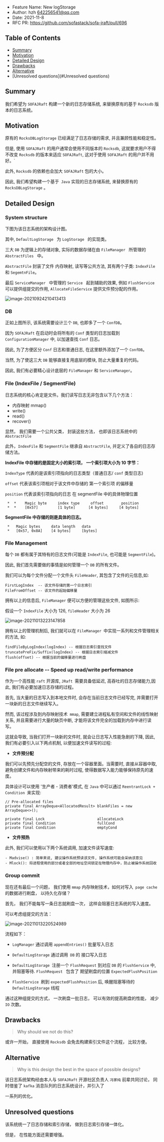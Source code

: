 - Feature Name: New logStorage
- Author: hzh 642256541@qq.com
- Date: 2021-11-8
- RFC PR: https://github.com/sofastack/sofa-jraft/pull/696

## Table of Contents

* [Summary](#Summary)
* [Motivation](#Motivation)
* [Detailed Design](#Detailed-design)
* [Drawbacks](#Drawbacks)
* [Alternative](#Alternative)
* [Unresolved questions](#Unresolved questions)

## Summary

我们希望为 `SOFAJRaft` 构建一个新的日志存储系统, 来替换原有的基于 `Rocksdb` 版本的日志系统。

## Motivation

原有的 `RocksDBLogStorage` 已经满足了日志存储的需求, 并且兼顾性能和稳定性。

但是, 使用 `SOFAJRaft` 的用户通常会使用不同版本的 `Rocksdb`, 这就要求用户不得不改变 `Rocksdb` 的版本来适应 `SOFAJRaft`, 这对于使用 `SOFAJRaft` 的用户并不用好。`

此外, `Rocksdb` 的依赖也会加大 `SOFAJRaft` 包的大小。

因此, 我们希望构建一个基于` Java` 实现的日志存储系统, 来替换原有的 `RocksDBLogStorage` 。

## Detailed Design

### System structure

下图为该日志系统的架构设计图。

其中, `DefaultLogStorage ` 为 `LogStorage ` 的实现类。

三大 `DB`  为逻辑上的存储对象, 实际的数据存储在由 `FileManager ` 所管理的 `AbstractFiles ` 中。

`AbstractFile` 封装了文件 内存映射, 读写等公共方法, 其有两个子类: `IndexFile` 和 `SegemtnFile`。

最后 `ServiceManager `  中管理的 `Service ` 起到辅助的效果, 例如 `FlushService ` 可以提供组提交的作用, `AllocateFileService` 提供文件预分配的作用。

![image-20210924210413413](https://gitee.com/zisuu/mypic4/raw/master/img/image-20210924210413413.png)

### DB

正如上图所示, 该系统需要设计三个 `DB`, 也即多了一个 `ConfDB`。

因为 `SOFAJRaft` 在启动时会将所有的 `Conf` 类型的日志加载到 `ConfigurationManager` 中, 以加速查找 `Conf` 日志。

因此, 为了方便区分  `Conf` 日志和普通日志, 在这里额外添加了一个 `ConfDB`。

当然, 为了使这三大 `DB` 能够直接复用底层的模块, 防止大量重复的代码。

因此, 我们有必要精心设计底层的 `FileManager` 和 `ServiceManager`。

### File (IndexFile / SegmentFile)

日志系统的核心肯定是文件。我们读写日志无非包含以下几个方法：

- 内存映射 mmap()
- write()
- read()
- recover()

显然， 我们需要一个公共父类， 封装这些方法， 也即该日志系统中的 `AbstractFile`

此外，`IndexFile` 和 `SegmentFile` 继承自 `AbstractFile`, 并定义了各自的日志存储方法。

**IndexFile 中存储的是固定大小的索引项， 一个索引项大小为 10 字节：**

`IndexType` 代表的是该索引项指向的日志类型（普通日志/ `conf` 类型日志)

`offset` 代表该索引项相对于该文件中存储的 第一个索引项 的偏移量

`position` 代表该索引项指向的日志 在 segmentFile 中的具体物理位置

```
 *  *    Magic byte     index type     offset        position
 *  *    [0x57]         [1 byte]      [4 bytes]     [4 bytes]
```

**SegmentFile 中存储的则是具体的日志。**

```
 *   Magic bytes     data length   data
 *   [0x57, 0x8A]    [4 bytes]     [bytes]
```

### File Management

每个 `DB` 都有属于其特有的日志文件(可能是 `IndexFile`, 也可能是 `SegmentFile`)。

因此, 我们首先需要做的事情是如何管理一个 `DB` 的所有文件。

我们可以为每个文件分配一个文件头 `FileHeader`, 其包含了文件的元信息,如:

```
FirstLogIndex  -- 该文件存储的第一个日志索引
FileFromOffset -- 该文件的起始偏移量
```

拥有以上的信息后,  `FileManager` 便可以方便的管理这些文件, 如图所示:

假设一个 `IndexFile` 大小为 126, `fileHeader` 大小为 26

![image-20211013223147858](https://gitee.com/zisuu/mypic4/raw/master/img/image-20211013223147858.png)

拥有以上的管理机制后, 我们就可以在 `FileManager `中实现一系列和文件管理相关的方法, 如:

```
findFileByLogIndex(logIndex) -- 根据日志索引查找文件
truncatePreFix/Suffix(logIndex) -- 根据日志索引缩减文件
flush(offset) -- 根据当前的偏移量进行刷盘
```

### File pre allocate -- Speed up read/write performance

作为一个高性能 `raft` 开源库,  `JRaft `需要具备低延迟, 高吞吐的日志存储能力,因此, 我们有必要加速日志存储的过程。

首先, 当大量的日志写入到本地文件时, 会存在当前日志文件已经写完, 并需要打开一块新的日志文件继续写入。

然而, 该过程涉及到内存映射技术` mmap`, 需要建立进程私有空间和文件的线性映射关系, 并且需要进行大量的缺页中断, 才能将该文件完全的加载到内存中进行读写。

这就会导致, 当我们打开一块新的文件时, 就会让日志写入性能急剧的下降, 因此, 我们有必要引入以下两点机制, 以便加速文件读写的过程:

- **文件预分配**

我们可以先预先分配空的文件, 存放在一个容器里面。当需要时, 直接从容器中取, 避免创建文件和内存映射带来的耗时过程, 使得数据写入能力能够保持原先的速度。

具体设计可以使用 '生产者 - 消费者'模式, 在 `Java` 中可以通过 `ReentrantLock + Condition `来实现:

```
// Pre-allocated files
private final ArrayDeque<AllocatedResult> blankFiles = new ArrayDeque<>();

private final Lock                        allocateLock      
private final Condition                   fullCond          
private final Condition                   emptyCond          
```

- **文件预热**

此外, 我们可以使用以下两个系统调用, 加速文件读写速度:

```
- Madvise() : 简单来说, 建议操作系统预读该文件, 操作系统可能会采纳该意见
- Mlock(): 将进程使用的部分或者全部的地址空间锁定在物理内存中，防止被操作系统回收
```

### Group commit

现在还有最后一个问题， 我们使用 `mmap` 内存映射技术，如何对写入` page cache` 的数据进行刷盘， 以持久化存储？

首先， 我们不能每写一条日志就刷盘一次， 这样会阻塞日志系统的写入速度。

可以考虑组提交的方法：

![image-20211013220524989](https://gitee.com/zisuu/mypic4/raw/master/img/image-20211013220524989.png)

流程如下：

- `LogManager` 通过调用 `appendEntries()` 批量写入日志
- `DefaultLogStorage` 通过调用` DB` 的 接口写入日志
- `DefaultLogStorage `注册一个 `FlushRequest` 到对应 `DB` 的 `FlushService` 中, 并阻塞等待. `FlushRequest ` 包含了 期望刷盘的位置 `ExpectedFlushPosition`

- `FlushService `刷到 `expectedFlushPosition` 后,  唤醒阻塞等待的 `DefaultLogStorage` 线程

通过这种组提交的方式， 一次刷盘一批日志， 可以有效的提高刷盘的性能， 减少 `IO` 次数。

## Drawbacks

> Why should we not do this?

或许一开始， 直接使用 `Rocksdb` 会免去构建索引文件这个流程， 比较方便。

## Alternative

> Why is this design the best in the space of possible designs?

该日志系统架构经由本人与 `SOFAJRaft` 开源社区负责人 `冯家纯` 前辈共同讨论， 同时借鉴了 `kafka` 消息队列的日志系统设计，并引入了

一系列的优化。

## Unresolved questions

该系统统一了日志存储和索引存储， 做到日志索引存储一体化。

但是， 在性能方面还需要增强。